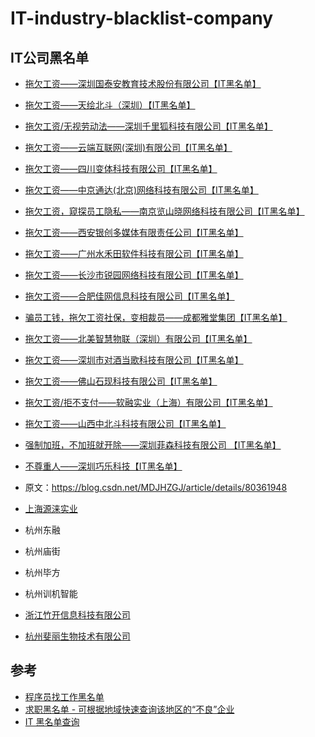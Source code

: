 # IT-industry-blacklist-company

## IT公司黑名单

- [拖欠工资——深圳国泰安教育技术股份有限公司【IT黑名单】](http://www.itblacklist.cn/detail/20180305/121758.html) 
- [拖欠工资——天绘北斗（深圳）【IT黑名单】 ](http://www.itblacklist.cn/detail/20180328/121767.html)
- [拖欠工资/无视劳动法——深圳千里狐科技有限公司【IT黑名单】 ](http://www.itblacklist.cn/detail/20180329/121768.html)
- [拖欠工资——云端互联网(深圳)有限公司【IT黑名单】 ](http://www.itblacklist.cn/detail/20180329/121769.html)
- [拖欠工资——四川变体科技有限公司【IT黑名单】 ](http://www.itblacklist.cn/detail/20180402/121772.html)
- [拖欠工资——中京通达(北京)网络科技有限公司【IT黑名单】 ](http://www.itblacklist.cn/detail/20180409/121778.html)
- [拖欠工资，窥探员工隐私——南京览山晓网络科技有限公司【IT黑名单】 ](http://www.itblacklist.cn/detail/20180409/121779.html)
- [拖欠工资——西安银创多媒体有限责任公司【IT黑名单】 ](http://www.itblacklist.cn/detail/20180410/121781.html)
- [拖欠工资——广州水禾田软件科技有限公司【IT黑名单】 ](http://www.itblacklist.cn/detail/20180412/121784.html)
- [拖欠工资——长沙市锐园网络科技有限公司【IT黑名单】 ](http://www.itblacklist.cn/detail/20180419/121787.html)
- [拖欠工资——合肥佳网信息科技有限公司【IT黑名单】 ](http://www.itblacklist.cn/detail/20180420/121788.html)
- [骗员工钱，拖欠工资社保，变相裁员——成都雅堂集团【IT黑名单】 ](http://www.itblacklist.cn/detail/20180426/121790.html)
- [拖欠工资——北美智慧物联（深圳）有限公司【IT黑名单】 ](http://www.itblacklist.cn/detail/20180430/121791.html)
- [拖欠工资——深圳市对酒当歌科技有限公司【IT黑名单】 ](http://www.itblacklist.cn/detail/20180503/121793.html)
- [拖欠工资——佛山石现科技有限公司【IT黑名单】 ](http://www.itblacklist.cn/detail/20180503/121794.html)
- [拖欠工资/拒不支付——软融实业（上海）有限公司【IT黑名单】 ](http://www.itblacklist.cn/detail/20180504/121798.html)
- [拖欠工资——山西中北斗科技有限公司【IT黑名单】 ](http://www.itblacklist.cn/detail/20180504/121800.html)
- [强制加班，不加班就开除——深圳菲森科技有限公司 【IT黑名单】 ](http://www.itblacklist.cn/detail/20180516/121802.html)
- [不尊重人——深圳巧乐科技【IT黑名单】](http://www.itblacklist.cn/detail/20180518/121803.html)

- 原文：https://blog.csdn.net/MDJHZGJ/article/details/80361948 

- [上海源涞实业](https://github.com/shengxinjing/programmer-job-blacklist/issues/157)

- 杭州东融
- 杭州庙街
- 杭州毕方
- 杭州训机智能
- [浙江竹开信息科技有限公司](https://github.com/shengxinjing/programmer-job-blacklist/issues/145)
- [杭州斐丽生物技术有限公司](https://fairyly.github.io/IT-industry-blacklist-company/%E6%9D%AD%E5%B7%9E%E6%96%90%E4%B8%BD%E7%94%9F%E7%89%A9%E6%8A%80%E6%9C%AF%E6%9C%89%E9%99%90%E5%85%AC%E5%8F%B8.jpg)

## 参考
- [程序员找工作黑名单](https://github.com/shengxinjing/programmer-job-blacklist)
- [求职黑名单 - 可根据地域快速查询该地区的“不良”企业](https://github.com/Tao-Quixote/company-blacklist)
- [IT 黑名单查询](http://www.blackdir.com/jump/index)
